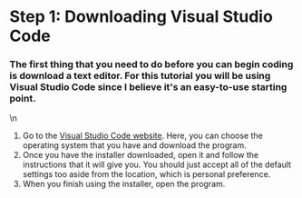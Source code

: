 # Step 1: Downloading Visual Studio Code

### The first thing that you need to do before you can begin coding is download a text editor. For this tutorial you will be using Visual Studio Code since I believe it's an easy-to-use starting point.
\n
1. Go to the [Visual Studio Code website](https://code.visualstudio.com/download). Here, you can choose the operating system that you have and download the program.
2. Once you have the installer downloaded, open it and follow the instructions that it will give you. You should just accept all of the default settings too aside from the location, which is personal preference.
3. When you finish using the installer, open the program.
